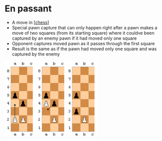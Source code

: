 # En passant
* A move in [[chess]]
* Special pawn capture that can only happen right after a pawn makes a move of two squares (from its starting square) where it couldve been captured by an enemy pawn if it had moved only one square
* Opponent captures moved pawn as it passes through the first square
* Result is the same as if the pawn had moved only one square and was captured by the enemy

![En passant](images/en-passant.png)

[//begin]: # "Autogenerated link references for markdown compatibility"
[chess]: chess "Chess"
[//end]: # "Autogenerated link references"